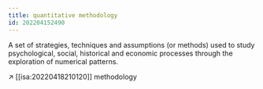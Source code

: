 ```yaml
---
title: quantitative methodology
id: 202204152490
---
```


A set of strategies, techniques and assumptions (or methods) used to study psychological, social, historical and economic processes through the exploration of numerical patterns.

↗ [[isa:20220418210120]] methodology

